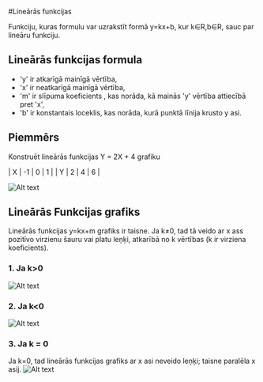 #Lineārās funkcijas

Funkciju, kuras formulu var uzrakstīt formā y=kx+b, kur k∈R,b∈R, sauc par lineāru funkciju. 

## Lineārās funkcijas formula

- 'y' ir atkarīgā mainīgā vērtība,
- 'x' ir neatkarīgā mainīgā vērtība,
- 'm' ir slīpuma koeficients , kas norāda, kā mainās 'y' vērtība attiecībā pret 'x',
- 'b' ir konstantais loceklis, kas norāda, kurā punktā līnija krusto y asi.


## Piemmērs

Konstruēt lineārās funkcijas Y = 2X + 4 grafiku

| X | -1 | 0 | 1 |
| Y |  2 | 4 | 6 |

![Alt text](https://resources.cdn.uzdevumi.lv/2b61576f-0794-40a0-a9ba-181279ac8004/7_4_1_9.svg "Lineārā funkcija")

## Lineārās Funkcijas grafiks
Lineārās funkcijas y=kx+m grafiks ir taisne. 
Ja k≠0, tad tā veido ar x ass pozitīvo virzienu šauru vai platu leņķi, atkarībā no k vērtības (k ir virziena koeficients).
 
### 1. Ja k>0
![Alt text](https://resources.cdn.uzdevumi.lv/48a8d1f0-399a-4fe0-b4ee-3245e2082150/7_4_1_11.svg "Lineārā funkcija")

### 2. Ja k<0
![Alt text](https://resources.cdn.uzdevumi.lv/e6e9f056-69bc-4874-ae89-038aa5458b2a/7_4_1_12.svg "Lineārā funkcija")

### 3. Ja k = 0 
 Ja k=0, tad lineārās funkcijas grafiks ar x asi neveido leņķi; taisne paralēla x asij.
![Alt text](https://resources.cdn.uzdevumi.lv/b01a1fea-fd83-49e7-85d6-2cf386f3c741/7_4_1_13.svg "Lineārā funkcija")
